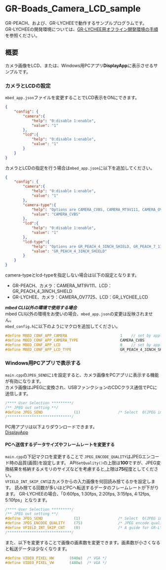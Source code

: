 # GR-Boads_Camera_LCD_sample
GR-PEACH、および、GR-LYCHEEで動作するサンプルプログラムです。  
GR-LYCHEEの開発環境については、[GR-LYCHEE用オフライン開発環境の手順](https://developer.mbed.org/users/dkato/notebook/offline-development-lychee-langja/)を参照ください。


## 概要
カメラ画像をLCD、または、Windows用PCアプリ**DisplayApp**に表示させるサンプルです。  

### カメラとLCDの設定
``mbed_app.json``ファイルを変更することでLCD表示をONにできます。
```json
{
    "config": {
        "camera":{
            "help": "0:disable 1:enable",
            "value": "1"
        },
        "lcd":{
            "help": "0:disable 1:enable",
            "value": "1"
        }
    }
}
```

カメラとLCDの指定を行う場合は``mbed_app.json``に以下を追加してください。
```json
{
    "config": {
        "camera":{
            "help": "0:disable 1:enable",
            "value": "1"
        },
        "camera-type":{
            "help": "Options are CAMERA_CVBS, CAMERA_MT9V111, CAMERA_OV7725",
            "value": "CAMERA_CVBS"
        },
        "lcd":{
            "help": "0:disable 1:enable",
            "value": "1"
        },
        "lcd-type":{
            "help": "Options are GR_PEACH_4_3INCH_SHIELD, GR_PEACH_7_1INCH_SHIELD, GR_PEACH_RSK_TFT, GR_PEACH_DISPLAY_SHIELD, GR_LYCHEE_LCD",
            "value": "GR_PEACH_4_3INCH_SHIELD"
        }
    }
}
```
camera-typeとlcd-typeを指定しない場合は以下の設定となります。  
* GR-PEACH、カメラ：CAMERA_MT9V111、LCD：GR_PEACH_4_3INCH_SHIELD  
* GR-LYCHEE、カメラ：CAMERA_OV7725、LCD：GR_LYCHEE_LCD  

***mbed CLI以外の環境で使用する場合***  
mbed CLI以外の環境をお使いの場合、``mbed_app.json``の変更は反映されません。  
``mbed_config.h``に以下のようにマクロを追加してください。  
```cpp
#define MBED_CONF_APP_CAMERA                        1    // set by application
#define MBED_CONF_APP_CAMERA_TYPE                   CAMERA_CVBS             // set by application
#define MBED_CONF_APP_LCD                           0    // set by application
#define MBED_CONF_APP_LCD_TYPE                      GR_PEACH_4_3INCH_SHIELD // set by application
```


### Windows用PCアプリで表示する
``main.cpp``の``JPEG_SEND``に``1``を設定すると、カメラ画像をPCアプリに表示する機能が有効になります。  
カメラ画像はJPEGに変換され、USBファンクションのCDCクラス通信でPCに送信します。  
```cpp
/**** User Selection *********/
/** JPEG out setting **/
#define JPEG_SEND              (1)                 /* Select  0(JPEG images are not output to PC) or 1(JPEG images are output to PC on USB(CDC) for focusing the camera) */
/*****************************/
```
PC用アプリは以下よりダウンロードできます。  
[DisplayApp](https://developer.mbed.org/users/dkato/code/DisplayApp/)  


#### PCへ送信するデータサイズやフレームレートを変更する
``main.cpp``の下記マクロを変更することで
``JPEG_ENCODE_QUALITY``はJPEGエンコード時の品質(画質)を設定します。
API``SetQuality()``の上限は**100**ですが、JPEG変換結果を格納するメモリのサイズなどを考慮すると,上限は**75**程度としてください。  
``VFIELD_INT_SKIP_CNT``はカメラからの入力画像を何回読み捨てるかを設定します。
読み捨てる回数が多いほどPCへ転送するデータのフレームレートが下がります。
GR-LYCHEEの場合、「0:60fps, 1:30fps, 2:20fps, 3:15fps, 4:12fps, 5:10fps」となります。

```cpp
/**** User Selection *********/
/** JPEG out setting **/
#define JPEG_SEND              (1)                 /* Select  0(JPEG images are not output to PC) or 1(JPEG images are output to PC on USB(CDC) for focusing the camera) */
#define JPEG_ENCODE_QUALITY    (75)                /* JPEG encode quality (min:1, max:75 (Considering the size of JpegBuffer, about 75 is the upper limit.)) */
#define VFIELD_INT_SKIP_CNT    (0)                 /* A guide for GR-LYCHEE.  0:60fps, 1:30fps, 2:20fps, 3:15fps, 4:12fps, 5:10fps */
/*****************************/
```

また、以下を変更することで画像の画素数を変更できます。画素数が小さくなると転送データは少なくなります。

```cpp
#define VIDEO_PIXEL_HW       (640u)  /* VGA */
#define VIDEO_PIXEL_VW       (480u)  /* VGA */
```
